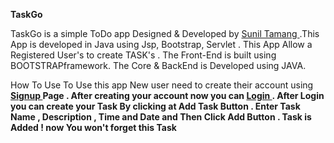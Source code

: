 **TaskGo**
		
		
TaskGo is a simple  ToDo app Designed & Developed by <a href="https://github.com/sunil-tamang">Sunil Tamang </a>.This App is developed in  Java   using Jsp, Bootstrap, Servlet . This App Allow a Registered User's to create  TASK's . The Front-End is built using BOOTSTRAPframework. The Core & BackEnd is Developed using JAVA.
 	
    
   
How To Use
	To Use this app New user need to create their account using <strong><a href="signup.jsp">Signup </a> Page . 
 	 After creating your account  now you can  <strong><a href="login.jsp">Login </a></strong> .
 	 After Login you can create your <strong>Task</strong> By clicking at Add Task Button .
         Enter  Task Name , Description , Time and Date and Then Click Add Button .
 	 Task is Added ! now You won't forget this Task 
 					
